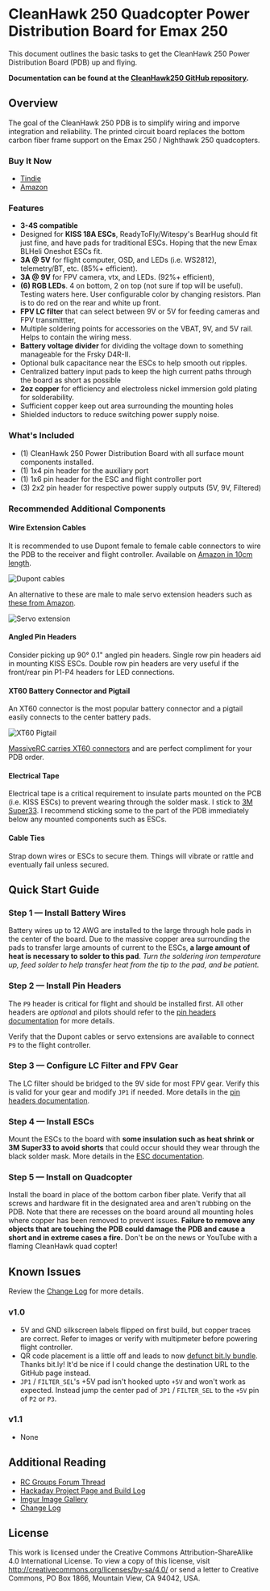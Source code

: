 # CleanHawk 250 Quadcopter Power Distribution Board for Emax 250

This document outlines the basic tasks to get the CleanHawk 250 Power Distribution Board (PDB) up and flying.

**Documentation can be found at the [CleanHawk250 GitHub repository](https://github.com/kylemanna/cleanhawk250).**


## Overview

The goal of the CleanHawk 250 PDB is to simplify wiring and imporve integration and reliability.  The printed circuit board replaces the bottom carbon fiber frame support on the Emax 250 / Nighthawk 250 quadcopters.

### Buy It Now

* [Tindie](http://bit.ly/1HMsioh)
* [Amazon](http://amzn.to/2fEIMti)

### Features

* **3-4S compatible**
* Designed for **KISS 18A ESCs**, ReadyToFly/Witespy's BearHug should fit just fine, and have pads for traditional ESCs. Hoping that the new Emax BLHeli Oneshot ESCs fit.
* **3A @ 5V** for flight computer, OSD, and LEDs (i.e. WS2812), telemetry/BT, etc. (85%+ efficient).
* **3A @ 9V** for FPV camera, vtx, and LEDs. (92%+ efficient),
* **(6) RGB LEDs**. 4 on bottom, 2 on top (not sure if top will be useful). Testing waters here. User configurable color by changing resistors. Plan is to do red on the rear and white up front.
* **FPV LC filter** that can select between 9V or 5V for feeding cameras and FPV transmittter,
* Multiple soldering points for accessories on the VBAT, 9V, and 5V rail. Helps to contain the wiring mess.
* **Battery voltage divider** for dividing the voltage down to something manageable for the Frsky D4R-II.
* Optional bulk capacitance near the ESCs to help smooth out ripples.
* Centralized battery input pads to keep the high current paths through the board as short as possible
* **2oz copper** for efficiency and electroless nickel immersion gold plating for solderability.
* Sufficient copper keep out area surrounding the mounting holes
* Shielded inductors to reduce switching power supply noise.

### What's Included

* (1) CleanHawk 250 Power Distribution Board with all surface mount components installed.
* (1) 1x4 pin header for the auxiliary port
* (1) 1x6 pin header for the ESC and flight controller port
* (3) 2x2 pin header for respective power supply outputs (5V, 9V, Filtered)

### Recommended Additional Components

#### Wire Extension Cables

It is recommended to use Dupont female to female cable connectors to wire the PDB to the receiver and flight controller. Available on [Amazon in 10cm length](http://amzn.com/B00KOL5BCC).

![Dupont cables](http://i.imgur.com/sG2cDaPm.jpg)

An alternative to these are male to male servo extension headers such as [these from Amazon](http://amzn.com/B00FGLSTY2).

![Servo extension](http://i.imgur.com/mOOl1RLm.jpg)

#### Angled Pin Headers

Consider picking up 90° 0.1" angled pin headers. Single row pin headers aid in mounting KISS ESCs.  Double row pin headers are very useful if the front/rear pin P1-P4 headers for LED connections.

#### XT60 Battery Connector and Pigtail

An XT60 connector is the most popular battery connector and a pigtail easily connects to the center battery pads.

![XT60 Pigtail](http://i.imgur.com/YXXkkKYm.jpg)

[MassiveRC carries XT60 connectors](http://bit.ly/1OBGKkD) and are perfect compliment for your PDB order.

#### Electrical Tape

Electrical tape is a critical requirement to insulate parts mounted on the PCB (i.e. KISS ESCs) to prevent wearing through the solder mask.  I stick to [3M Super33](http://amzn.com/B00004WCCL).  I recommend sticking some to the part of the PDB immediately below any mounted components such as ESCs.

#### Cable Ties

Strap down wires or ESCs to secure them.  Things will vibrate or rattle and eventually fail unless secured.


## Quick Start Guide

### Step 1 — Install Battery Wires

Battery wires up to 12 AWG are installed to the large through hole pads in the center of the board.  Due to the massive copper area surrounding the pads to transfer large amounts of current to the ESCs, **a large amount of heat is necessary to solder to this pad**.  *Turn the soldering iron temperature up, feed solder to help transfer heat from the tip to the pad, and be patient.*

### Step 2 — Install Pin Headers

The `P9` header is critical for flight and should be installed first.  All other headers are *optiona*l and pilots should refer to the [pin headers documentation](PinHeaders.md) for more details.

Verify that the Dupont cables or servo extensions are available to connect `P9` to the flight controller.

### Step 3 — Configure LC Filter and FPV Gear

The LC filter should be bridged to the 9V side for most FPV gear.  Verify this is valid for your gear and modify `JP1` if needed.  More details in the [pin headers documentation](PinHeaders.md).

### Step 4 — Install ESCs

Mount the ESCs to the board with **some insulation such as heat shrink or 3M Super33 to avoid shorts** that could occur should they wear through the black solder mask.  More details in the [ESC documentation](ESCs.md).

### Step 5 — Install on Quadcopter

Install the board in place of the bottom carbon fiber plate.  Verify that all screws and hardware fit in the designated area and aren't rubbing on the PDB. Note that there are recesses on the board around all mounting holes where copper has been removed to prevent issues.  **Failure to remove any objects that are touching the PDB could damage the PDB and cause a short and in extreme cases a fire.** Don't be on the news or YouTube with a flaming CleanHawk quad copter!

## Known Issues

Review the [Change Log](http://bit.ly/1GxYUxc) for more details.

### v1.0
* 5V and GND silkscreen labels flipped on first build, but copper traces are correct. Refer to images or verify with multipmeter before powering flight controller.
* QR code placement is a little off and leads to now [defunct bit.ly bundle](http://bitly.is/1aG0YLU).  Thanks bit.ly!  It'd be nice if I could change the destination URL to the GitHub page instead.
* `JP1` / `FILTER_SEL`'s +5V pad isn't hooked upto `+5V` and won't work as expected.  Instead jump the center pad of `JP1` / `FILTER_SEL` to the `+5V` pin of `P2` or `P3`.

### v1.1

* None

## Additional Reading

* [RC Groups Forum Thread](http://bit.ly/1aFZpxj)
* [Hackaday Project Page and Build Log](http://bit.ly/1aG09m9)
* [Imgur Image Gallery](http://bit.ly/1aG00z3)
* [Change Log](http://bit.ly/1GxYUxc)

## License

This work is licensed under the Creative Commons Attribution-ShareAlike 4.0 International License. To view a copy of this license, visit http://creativecommons.org/licenses/by-sa/4.0/ or send a letter to Creative Commons, PO Box 1866, Mountain View, CA 94042, USA.
